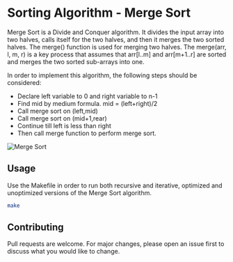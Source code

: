 # Sorting Algorithm - Merge Sort
Merge Sort is a Divide and Conquer algorithm. It divides the input array into two halves, calls itself for the two halves, and then it merges the two sorted halves. The merge() function is used for merging two halves. The merge(arr, l, m, r) is a key process that assumes that arr[l..m] and arr[m+1..r] are sorted and merges the two sorted sub-arrays into one. 

In order to implement this algorithm, the following steps should be considered: 

*    Declare left variable to 0 and right variable to n-1 
*    Find mid by medium formula. mid = (left+right)/2
*    Call merge sort on (left,mid)
*    Call merge sort on (mid+1,rear)
*    Continue till left is less than right
*    Then call merge function to perform merge sort.

![Merge Sort](https://www.101computing.net/wp/wp-content/uploads/Merge-Sort-Algorithm.png)


## Usage

Use the Makefile in order to run both recursive and iterative, optimized and unoptimized versions of the Merge Sort algorithm.

```bash
make
```

## Contributing
Pull requests are welcome. For major changes, please open an issue first to discuss what you would like to change.


